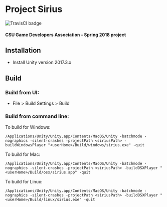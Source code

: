 # Project Sirius
![TravisCI badge](https://travis-ci.org/csugda/sirius.svg?branch=master "TravisCI build status")

#### CSU Game Developers Association - Spring 2018 project

## Installation
- Install Unity version 2017.3.x

## Build

### Build from UI:
- File > Build Settings > Build

### Build from command line:
To build for Windows:
```
/Applications/Unity/Unity.app/Contents/MacOS/Unity -batchmode -nographics -silent-crashes -projectPath <siriusPath> -buildWindowsPlayer "<userHome>/Build/windows/sirius.exe" -quit
```

To build for Mac:
```
/Applications/Unity/Unity.app/Contents/MacOS/Unity -batchmode -nographics -silent-crashes -projectPath <siriusPath> -buildOSXPlayer "<userHome>/Build/osx/sirius.app" -quit
```

To build for Linux:
```
/Applications/Unity/Unity.app/Contents/MacOS/Unity -batchmode -nographics -silent-crashes -projectPath <siriusPath> -buildOSXPlayer "<userHome>/Build/linux/sirius.exe" -quit
```

